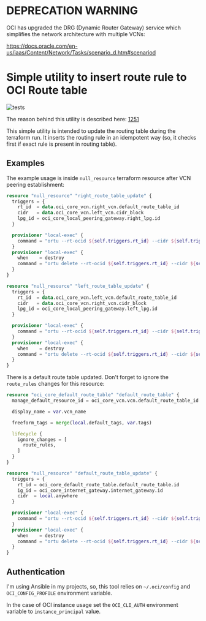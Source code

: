 # DEPRECATION WARNING

OCI has upgraded the DRG (Dynamic Router Gateway) service which simplifies the network architecture with multiple VCNs:

https://docs.oracle.com/en-us/iaas/Content/Network/Tasks/scenario_d.htm#scenariod

# Simple utility to insert route rule to OCI Route table

![tests](https://github.com/ITD27M01/oci-route-table-updater/workflows/tests_workflow/badge.svg)

The reason behind this utility is described here: [1251](https://github.com/terraform-providers/terraform-provider-oci/issues/1251)

This simple utility is intended to update the routing table during the terraform run.
It inserts the routing rule in an idempotent way (so, it checks first if exact rule is present in routing table).


## Examples

The example usage is inside `null_resource` terraform resource after VCN peering establishment:


```terraform
resource "null_resource" "right_route_table_update" {
  triggers = {
    rt_id  = data.oci_core_vcn.right_vcn.default_route_table_id
    cidr   = data.oci_core_vcn.left_vcn.cidr_block
    lpg_id = oci_core_local_peering_gateway.right_lpg.id
  }

  provisioner "local-exec" {
    command = "ortu --rt-ocid ${self.triggers.rt_id} --cidr ${self.triggers.cidr} --ne-ocid ${self.triggers.lpg_id}"
  }
  provisioner "local-exec" {
    when    = destroy
    command = "ortu delete --rt-ocid ${self.triggers.rt_id} --cidr ${self.triggers.cidr} --ne-ocid ${self.triggers.lpg_id}"
  }
}

resource "null_resource" "left_route_table_update" {
  triggers = {
    rt_id  = data.oci_core_vcn.left_vcn.default_route_table_id
    cidr   = data.oci_core_vcn.right_vcn.cidr_block
    lpg_id = oci_core_local_peering_gateway.left_lpg.id
  }

  provisioner "local-exec" {
    command = "ortu --rt-ocid ${self.triggers.rt_id} --cidr ${self.triggers.cidr} --ne-ocid ${self.triggers.lpg_id}"
  }
  provisioner "local-exec" {
    when    = destroy
    command = "ortu delete --rt-ocid ${self.triggers.rt_id} --cidr ${self.triggers.cidr} --ne-ocid ${self.triggers.lpg_id}"
  }
}
```

There is a default route table updated. Don't forget to ignore the `route_rules` changes for this resource:

```terraform
resource "oci_core_default_route_table" "default_route_table" {
  manage_default_resource_id = oci_core_vcn.vcn.default_route_table_id

  display_name = var.vcn_name

  freeform_tags = merge(local.default_tags, var.tags)

  lifecycle {
    ignore_changes = [
      route_rules,
    ]
  }
}

resource "null_resource" "default_route_table_update" {
  triggers = {
    rt_id = oci_core_default_route_table.default_route_table.id
    ig_id = oci_core_internet_gateway.internet_gateway.id
    cidr  = local.anywhere
  }

  provisioner "local-exec" {
    command = "ortu --rt-ocid ${self.triggers.rt_id} --cidr ${self.triggers.cidr} --ne-ocid ${self.triggers.ig_id} --debug"
  }
  provisioner "local-exec" {
    when    = destroy
    command = "ortu delete --rt-ocid ${self.triggers.rt_id} --cidr ${self.triggers.cidr} --ne-ocid ${self.triggers.ig_id} --debug"
  }
}
```
## Authentication

I'm using Ansible in my projects, so, this tool relies on `~/.oci/config` and `OCI_CONFIG_PROFILE` environment variable.

In the case of OCI instance usage set the `OCI_CLI_AUTH` environment variable to `instance_principal` value.